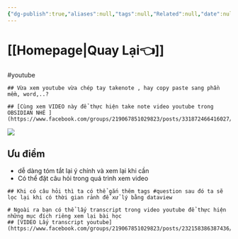 ```yaml
---
{"dg-publish":true,"aliases":null,"tags":null,"Related":null,"date":null,"URL":null,"Author":null,"image":"https://i.imgur.com/USJyFN3.png","permalink":"/noi-dung-khoa-hoc/phan-2-mo-rong-va-ung-dung/huong-dan-vua-xem-youtube-vua-take-note/","dgPassFrontmatter":true,"noteIcon":"1"}
---
```


#  [[Homepage\|Quay Lại👈]]

#youtube 
```ad-question
## Vừa xem youtube vừa chép tay takenote , hay copy paste sang phần mềm, word,..?
```

```ad-info
## [Cùng xem VIDEO này để thực hiện take note video youtube trong OBSIDIAN NHÉ ](https://www.facebook.com/groups/219067851029823/posts/331872466416027/)
```



![](https://i.imgur.com/USJyFN3.png)



## Ưu điểm

- dễ dàng tóm tắt lại ý chính và xem lại khi cần
-  Có thể đặt câu hỏi trong quá trình xem video


```ad-tip
## Khi có câu hỏi thì ta có thể gắn thêm tags #question sau đó ta sẽ lọc lại khi có thời gian rảnh để xử lý bằng dataview
```

```ad-hint
# Ngoài ra bạn có thể lấy transcript trong video youtube để thực hiện những mục đích riêng xem lại bài học 
## [VIDEO Lấy transcript youtube](https://www.facebook.com/groups/219067851029823/posts/232158386387436/)
```